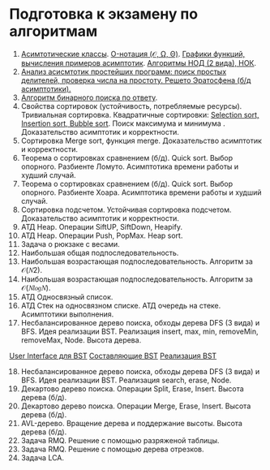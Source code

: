 # Подготовка к экзамену по алгоритмам
1. [Асимтотические классы](https://github.com/Qcsteeven/exam/blob/main/asymptotic-complexity.png). [O-нотация (𝒪, Ω, Θ)](https://github.com/Qcsteeven/exam/blob/main/asymptotic-complexity.png). [Графики функций, вычисления примеров асимптотик](https://github.com/Qcsteeven/exam/blob/main/function.png). [Алгоритмы НОД (2 вида), НОК](https://github.com/Qcsteeven/exam/blob/main/gsd.cpp).
2. [Анализ асисмтотик простейших программ: поиск простых делителей, проверка числа на простоту. Решето Эратосфена (б/д асимптотики).](https://github.com/Qcsteeven/exam/blob/main/Primary.cpp)
3. [Алгоритм бинарного поиска по ответу](https://github.com/Qcsteeven/exam/blob/main/BinarySearch.cpp).
4. Свойства сортировок (устойчивость, потребляемые ресурсы). Тривиальная сортировка. Квадратичные сортировки: [Selection sort, Insertion sort, Bubble sort](https://github.com/Qcsteeven/exam/blob/main/Sorting.cpp). Поиск максимума и минимума .
Доказательство асимптотик и корректности.
5. Сортировка Merge sort, функция merge. Доказательство асимптотик и корректности.
6. Теорема о сортировках сравнением (б/д). Quick sort. Выбор опорного. Разбиенте Ломуто. Асимптотика времени работы и худший случай.
7. Теорема о сортировках сравнением (б/д). Quick sort. Выбор опорного. Разбиенте Хоара. Асимптотика времени работы и худший случай.
8. Сортировка подсчетом. Устойчивая сортировка подсчетом. Доказательство асимптотик и корректности.
9. АТД Heap. Операции SiftUP, SiftDown, Heapify.
10. АТД Heap. Операции Push, PopMax. Heap sort.
11. Задача о рюкзаке с весами.
12. Наибольшая общая подпоследовательность.
13. Наибольшая возрастающая подпоследовательность. Алгоритм за 𝒪(𝑁2).
14. Наибольшая возрастающая подпоследовательность. Алгоритм за 𝒪(𝑁𝑙𝑜𝑔𝑁).
15. АТД Односвязный список.
16. АТД Стек на односвязном списке. АТД очередь на стеке. Асимптотики выполнения.
17. Несбалансированное дерево поиска, обходы дерева DFS (3 вида) и BFS. Идея реализации BST.
Реализация insert, max, min, removeMin, removeMax, Node. Высота дерева.

[User Interface для BST](https://github.com/Qcsteeven/exam/blob/main/BST-UI.cpp) [Составляющие BST](https://github.com/Qcsteeven/exam/blob/main/BinarySearchTree.h) [Реализация BST](https://github.com/Qcsteeven/exam/blob/main/BinarySearchTree.cpp)

18. Несбалансированное дерево поиска, обходы дерева DFS (3 вида) и BFS. Идея реализации BST.
Реализация search, erase, Node.
19. Декартово дерево поиска. Операции Split, Erase, Insert. Высота дерева (б/д).
20. Декартово дерево поиска. Операции Merge, Erase, Insert. Высота дерева (б/д).
21. AVL-дерево. Вращение дерева и поддержание высоты. Высота дерева (б/д).
22. Задача RMQ. Решение с помощью разряженой таблицы.
23. Задача RMQ. Решение с помощью дерева отрезков.
24. Задача LCA.
